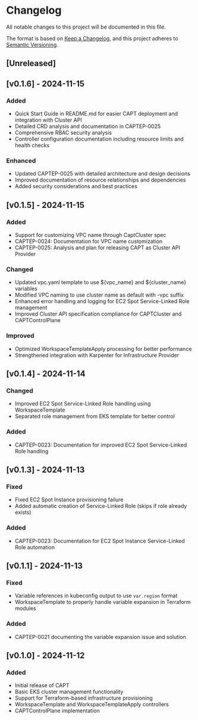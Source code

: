 # Changelog
All notable changes to this project will be documented in this file.

The format is based on [Keep a Changelog](https://keepachangelog.com/en/1.0.0/),
and this project adheres to [Semantic Versioning](https://semver.org/spec/v2.0.0.html).

## [Unreleased]

## [v0.1.6] - 2024-11-15

### Added
- Quick Start Guide in README.md for easier CAPT deployment and integration with Cluster API
- Detailed CRD analysis and documentation in CAPTEP-0025
- Comprehensive RBAC security analysis
- Controller configuration documentation including resource limits and health checks

### Enhanced
- Updated CAPTEP-0025 with detailed architecture and design decisions
- Improved documentation of resource relationships and dependencies
- Added security considerations and best practices

## [v0.1.5] - 2024-11-15

### Added
- Support for customizing VPC name through CaptCluster spec
- CAPTEP-0024: Documentation for VPC name customization
- CAPTEP-0025: Analysis and plan for releasing CAPT as Cluster API Provider

### Changed
- Updated vpc.yaml template to use ${vpc_name} and ${cluster_name} variables
- Modified VPC naming to use cluster name as default with -vpc suffix
- Enhanced error handling and logging for EC2 Spot Service-Linked Role management
- Improved Cluster API specification compliance for CAPTCluster and CAPTControlPlane

### Improved
- Optimized WorkspaceTemplateApply processing for better performance
- Strengthened integration with Karpenter for Infrastructure Provider

## [v0.1.4] - 2024-11-14

### Changed
- Improved EC2 Spot Service-Linked Role handling using WorkspaceTemplate
- Separated role management from EKS template for better control

### Added
- CAPTEP-0023: Documentation for improved EC2 Spot Service-Linked Role handling

## [v0.1.3] - 2024-11-13

### Fixed
- Fixed EC2 Spot Instance provisioning failure
- Added automatic creation of Service-Linked Role (skips if role already exists)

### Added
- CAPTEP-0023: Documentation for EC2 Spot Instance Service-Linked Role automation

## [v0.1.1] - 2024-11-13

### Fixed
- Variable references in kubeconfig output to use `var.region` format
- WorkspaceTemplate to properly handle variable expansion in Terraform modules

### Added
- CAPTEP-0021 documenting the variable expansion issue and solution

## [v0.1.0] - 2024-11-12

### Added
- Initial release of CAPT
- Basic EKS cluster management functionality
- Support for Terraform-based infrastructure provisioning
- WorkspaceTemplate and WorkspaceTemplateApply controllers
- CAPTControlPlane implementation
